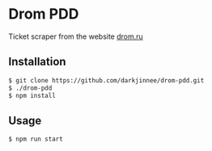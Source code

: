 # Drom PDD
Ticket scraper from the website [drom.ru][drom_url]

## Installation
```bash
$ git clone https://github.com/darkjinnee/drom-pdd.git
$ ./drom-pdd
$ npm install
```

## Usage
```bash
$ npm run start
```

[drom_url]: https://www.drom.ru/pdd/
